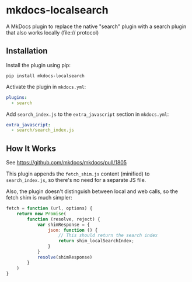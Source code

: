 # mkdocs-localsearch

A MkDocs plugin to replace the native "search" plugin with a search plugin that also works locally (file:// protocol)

## Installation

Install the plugin using pip:

`pip install mkdocs-localsearch`

Activate the plugin in `mkdocs.yml`:
```yaml
plugins:
  - search
```

Add `search_index.js` to the `extra_javascript` section in `mkdocs.yml`:
```yaml
extra_javascript:
  - search/search_index.js
```

## How It Works

See https://github.com/mkdocs/mkdocs/pull/1805

This plugin appends the `fetch_shim.js` content (minified) to `search_index.js`, so there's no need for a separate JS file.

Also, the plugin doesn't distinguish between local and web calls, so the fetch shim is much simpler:

```javascript
fetch = function (url, options) {
    return new Promise(
        function (resolve, reject) {
            var shimResponse = {
                json: function () {
                    // This should return the search index
                    return shim_localSearchIndex;
                }
            }
            resolve(shimResponse)
        }
    )
}
```